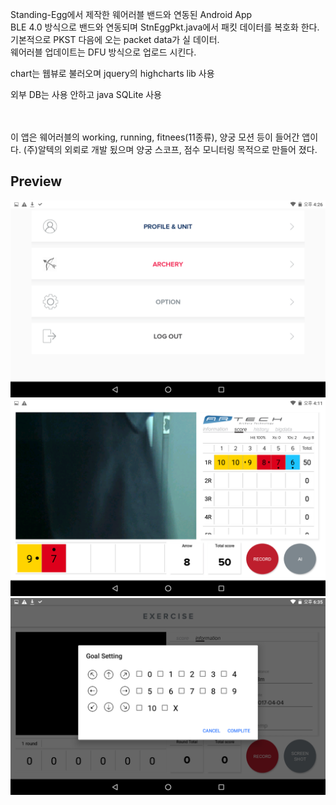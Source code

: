 Standing-Egg에서 제작한 웨어러블 밴드와 연동된 Android App<br>
BLE 4.0 방식으로 밴드와 연동되며 StnEggPkt.java에서 패킷 데이터를 복호화 한다. 기본적으로 PKST 다음에 오는 packet data가 실 데이터.<br>
웨어러블 업데이트는 DFU 방식으로 업로드 시킨다.<br>

chart는 웹뷰로 불러오며 jquery의 highcharts lib 사용<br>

외부 DB는 사용 안하고 java SQLite 사용<br><br><br>

이 앱은 웨어러블의 working, running, fitnees(11종류), 양궁 모션 등이 들어간 앱이다. (주)알텍의 외뢰로 개발 됬으며 양궁 스코프, 점수 모니터링 목적으로 만들어 졌다.

## Preview
![ScreenShot](./screenshot/Screenshot_20170404-162626.png)
![ScreenShot](./screenshot/Screenshot_20170407-161128.png)
![ScreenShot](./screenshot/Screenshot_20170404-183548.png)